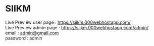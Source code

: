# SIIKM

Live Preview user page : https://siikm.000webhostapp.com/
<br>
Live Preview admin page : https://siikm.000webhostapp.com/admin/
<br>
email : admin@gmail.com
<br>
password : admin

